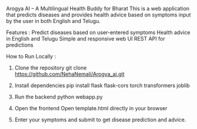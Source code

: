 Arogya AI – A Multilingual Health Buddy for Bharat
This is a web application that predicts diseases and provides health advice based on symptoms input by the user in both English and Telugu.

Features :
Predict diseases based on user-entered symptoms
Health advice in English and Telugu
Simple and responsive web UI
REST API for predictions

How to Run Locally :
1. Clone the repository
git clone <https://github.com/NehaNemali/Arogya_ai.git>

3. Install dependencies
pip install flask flask-cors torch transformers joblib

4. Run the backend
python webapp.py

5. Open the frontend
Open template.html directly in your browser

6. Enter your symptoms and submit to get disease prediction and advice.
